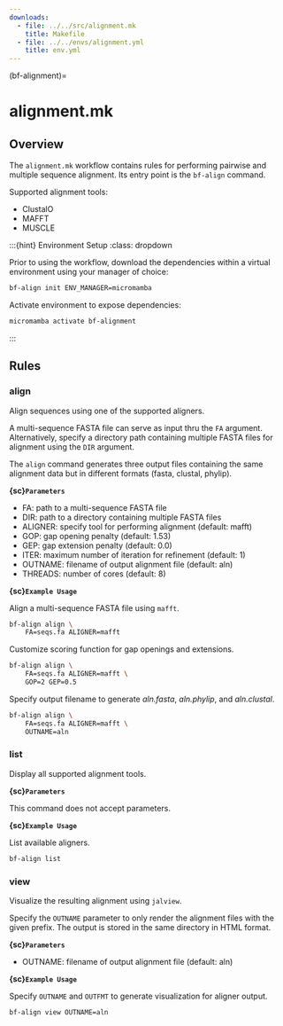 ```yaml
---
downloads:
  - file: ../../src/alignment.mk
    title: Makefile
  - file: ../../envs/alignment.yml
    title: env.yml
---
```


(bf-alignment)=
# alignment.mk

## Overview

The `alignment.mk` workflow contains rules for performing pairwise and multiple sequence alignment. Its entry point is the `bf-align` command.

Supported alignment tools:

- ClustalO
- MAFFT
- MUSCLE

:::{hint} Environment Setup
:class: dropdown

Prior to using the workflow, download the dependencies within a virtual environment using your manager of choice:

```bash
bf-align init ENV_MANAGER=micromamba
```

Activate environment to expose dependencies:
```bash
micromamba activate bf-alignment
```
:::

## Rules

### align

Align sequences using one of the supported aligners.

A multi-sequence FASTA file can serve as input thru the `FA` argument. Alternatively, specify a directory path containing multiple FASTA files for alignment using the `DIR` argument.

The `align` command generates three output files containing the same alignment data but in different formats (fasta, clustal, phylip).

**{sc}`Parameters`**

- FA: path to a multi-sequence FASTA file
- DIR: path to a directory containing multiple FASTA files
- ALIGNER: specify tool for performing alignment (default: mafft)
- GOP: gap opening penalty (default: 1.53)
- GEP: gap extension penalty (default: 0.0)
- ITER: maximum number of iteration for refinement (default: 1)
- OUTNAME: filename of output alignment file (default: aln)
- THREADS: number of cores (default: 8)

**{sc}`Example Usage`**

Align a multi-sequence FASTA file using `mafft`.
```bash
bf-align align \
    FA=seqs.fa ALIGNER=mafft
```

Customize scoring function for gap openings and extensions.
```bash
bf-align align \
    FA=seqs.fa ALIGNER=mafft \
    GOP=2 GEP=0.5
```

Specify output filename to generate _aln.fasta_, _aln.phylip_, and _aln.clustal_.
```bash
bf-align align \
    FA=seqs.fa ALIGNER=mafft \
    OUTNAME=aln
```

### list

Display all supported alignment tools.

**{sc}`Parameters`**

This command does not accept parameters.

**{sc}`Example Usage`**

List available aligners.
```bash
bf-align list
```

### view

Visualize the resulting alignment using `jalview`.

Specify the `OUTNAME` parameter to only render the alignment files with the given prefix. The output is stored in the same directory in HTML format.

**{sc}`Parameters`**

- OUTNAME: filename of output alignment file (default: aln)

**{sc}`Example Usage`**

Specify `OUTNAME` and `OUTFMT` to generate visualization for aligner output.
```bash
bf-align view OUTNAME=aln
```
